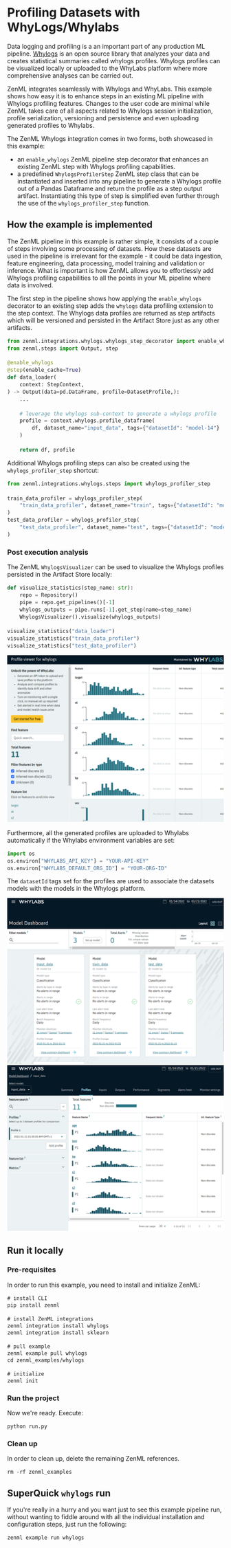 # Profiling Datasets with WhyLogs/Whylabs

Data logging and profiling is a an important part of any production ML
pipeline. [Whylogs](https://whylabs.ai/whylogs) is an open source library
that analyzes your data and creates statistical summaries called whylogs
profiles. Whylogs profiles can be visualized locally or uploaded to the
WhyLabs platform where more comprehensive analyses can be carried out.

ZenML integrates seamlessly with Whylogs and WhyLabs. This example shows
how easy it is to enhance steps in an existing ML pipeline with Whylogs
profiling features. Changes to the user code are minimal while ZenML takes
care of all aspects related to Whylogs session initialization, profile
serialization, versioning and persistence and even uploading generated
profiles to Whylabs.

The ZenML Whylogs integration comes in two forms, both showcased in this
example:

* an `enable_whylogs` ZenML pipeline step decorator that enhances an
existing ZenML step with Whylogs profiling capabilities.
* a predefined `WhylogsProfilerStep` ZenML step class that can be
instantiated and inserted into any pipeline to generate a Whylogs profile
out of a Pandas Dataframe and return the profile as a step output artifact.
Instantiating this type of step is simplified even further through the
use of the `whylogs_profiler_step` function.


## How the example is implemented

The ZenML pipeline in this example is rather simple, it consists of a couple
of steps involving some processing of datasets. How these datasets are used in
the pipeline is irrelevant for the example - it could be data ingestion, feature
engineering, data processing, model training and validation or inference. What
is important is how ZenML allows you to effortlessly add Whylogs profiling
capabilities to all the points in your ML pipeline where data is involved.

The first step in the pipeline shows how applying the `enable_whylogs`
decorator to an existing step adds the `whylogs` data profiling extension
to the step context. The Whylogs data profiles are returned as step artifacts
which will be versioned and persisted in the Artifact Store just as any other
artifacts.

```python
from zenml.integrations.whylogs.whylogs_step_decorator import enable_whylogs
from zenml.steps import Output, step

@enable_whylogs
@step(enable_cache=True)
def data_loader(
    context: StepContext,
) -> Output(data=pd.DataFrame, profile=DatasetProfile,):
    ...

    # leverage the whylogs sub-context to generate a whylogs profile
    profile = context.whylogs.profile_dataframe(
        df, dataset_name="input_data", tags={"datasetId": "model-14"}
    )

    return df, profile
```

Additional Whylogs profiling steps can also be created using the
`whylogs_profiler_step` shortcut:

```python
from zenml.integrations.whylogs.steps import whylogs_profiler_step

train_data_profiler = whylogs_profiler_step(
    "train_data_profiler", dataset_name="train", tags={"datasetId": "model-15"}
)
test_data_profiler = whylogs_profiler_step(
    "test_data_profiler", dataset_name="test", tags={"datasetId": "model-16"}
)
```

### Post execution analysis

The ZenML `WhylogsVisualizer` can be used to visualize the Whylogs
profiles persisted in the Artifact Store locally:

```python
def visualize_statistics(step_name: str):
    repo = Repository()
    pipe = repo.get_pipelines()[-1]
    whylogs_outputs = pipe.runs[-1].get_step(name=step_name)
    WhylogsVisualizer().visualize(whylogs_outputs)

visualize_statistics("data_loader")
visualize_statistics("train_data_profiler")
visualize_statistics("test_data_profiler")
```
![](./whylogs-visualizer.png)

Furthermore, all the generated profiles are uploaded to Whylabs
automatically if the Whylabs environment variables are set:

```python
import os
os.environ["WHYLABS_API_KEY"] = "YOUR-API-KEY"
os.environ["WHYLABS_DEFAULT_ORG_ID"] = "YOUR-ORG-ID"
```

The `datasetId` tags set for the profiles are used to associate
the datasets models with the models in the Whylogs platform. 

![](./whylabs-ui-01.png)
![](./whylabs-ui-02.png)


## Run it locally

### Pre-requisites
In order to run this example, you need to install and initialize ZenML:

```shell
# install CLI
pip install zenml

# install ZenML integrations
zenml integration install whylogs
zenml integration install sklearn

# pull example
zenml example pull whylogs
cd zenml_examples/whylogs

# initialize
zenml init
```

### Run the project
Now we're ready. Execute:

```shell
python run.py
```

### Clean up
In order to clean up, delete the remaining ZenML references.

```shell
rm -rf zenml_examples
```

## SuperQuick `whylogs` run

If you're really in a hurry and you want just to see this example pipeline run,
without wanting to fiddle around with all the individual installation and
configuration steps, just run the following:

```shell
zenml example run whylogs
```